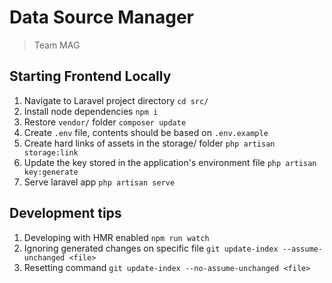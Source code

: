 # Data Source Manager

> Team MAG

## Starting Frontend Locally
1. Navigate to Laravel project directory `cd src/`
2. Install node dependencies `npm i`
3. Restore `vendor/` folder `composer update`
4. Create `.env` file, contents should be based on `.env.example`
5. Create hard links of assets in the storage/ folder `php artisan storage:link`
6. Update the key stored in the application's environment file `php artisan key:generate`
7. Serve laravel app `php artisan serve`

## Development tips
1. Developing with HMR enabled `npm run watch`
2. Ignoring generated changes on specific file `git update-index --assume-unchanged <file>`
3. Resetting command `git update-index --no-assume-unchanged <file>`
